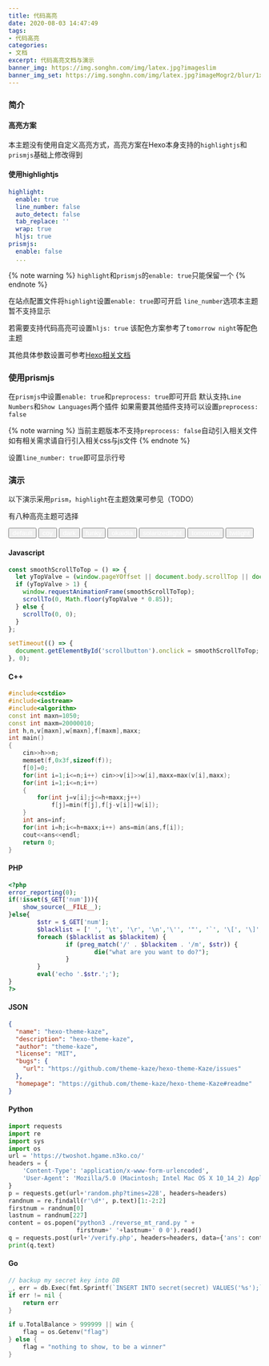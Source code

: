 ```yaml
---
title: 代码高亮
date: 2020-08-03 14:47:49
tags:
- 代码高亮
categories:
- 文档
excerpt: 代码高亮文档与演示
banner_img: https://img.songhn.com/img/latex.jpg?imageslim
banner_img_set: https://img.songhn.com/img/latex.jpg?imageMogr2/blur/1x0/quality/1
---
```

### 简介

<link rel="preload" href="/js/lib/prism/prism.min.css" as="style">
<link rel="preload" href="/js/lib/prism/prism-coy.min.css" as="style">
<link rel="preload" href="/js/lib/prism/prism-dark.min.css" as="style">
<link rel="preload" href="/js/lib/prism/prism-funky.min.css" as="style">
<link rel="preload" href="/js/lib/prism/prism-okaidia.min.css" as="style">
<link rel="preload" href="/js/lib/prism/prism-solarizedlight.min.css" as="style">
<link rel="preload" href="/js/lib/prism/prism-tomorrow.min.css" as="style">
<link rel="preload" href="/js/lib/prism/prism-twilight.min.css" as="style">

#### 高亮方案

本主题没有使用自定义高亮方式，高亮方案在Hexo本身支持的`highlightjs`和`prismjs`基础上修改得到

#### 使用highlightjs

```yaml
highlight:
  enable: true
  line_number: false
  auto_detect: false
  tab_replace: ''
  wrap: true
  hljs: true
prismjs:
  enable: false
  ...
```

{% note warning %}
`highlight`和`prismjs`的`enable: true`只能保留一个
{% endnote %}

在站点配置文件将`highlight`设置`enable: true`即可开启 `line_number`选项本主题暂不支持显示

若需要支持代码高亮可设置`hljs: true` 该配色方案参考了`tomorrow night`等配色主题

其他具体参数设置可参考[Hexo相关文档 ](https://hexo.io/docs/syntax-highlight)

### 使用prismjs

在`prismjs`中设置`enable: true`和`preprocess: true`即可开启 默认支持`Line Numbers`和`Show Languages`两个插件 如果需要其他插件支持可以设置`preprocess: false`

{% note warning %}
当前主题版本不支持`preprocess: false`自动引入相关文件 如有相关需求请自行引入相关css与js文件
{% endnote %}

设置`line_number: true`即可显示行号

### 演示

以下演示采用`prism`，`highlight`在主题效果可参见（TODO）

有八种高亮主题可选择

<button class="postbutton" style="color: #fff;">default</button> <button class="postbutton" style="color: #fff;">coy</button> <button class="postbutton" style="color: #fff;">dark</button> <button class="postbutton" style="color: #fff;">funky</button> <button class="postbutton" style="color: #fff;">okaidia</button> <button class="postbutton" style="color: #fff;">solarizedlight</button> <button class="postbutton" style="color: #fff;">tomorrow</button> <button class="postbutton" style="color: #fff;">twilight</button>


#### Javascript

```js
const smoothScrollToTop = () => {
  let yTopValve = (window.pageYOffset || document.body.scrollTop || document.documentElement.scrollTop);
  if (yTopValve > 1) {
    window.requestAnimationFrame(smoothScrollToTop);
    scrollTo(0, Math.floor(yTopValve * 0.85));
  } else {
    scrollTo(0, 0);
  }
};

setTimeout(() => {
  document.getElementById('scrollbutton').onclick = smoothScrollToTop;
}, 0);
```

#### C++

```cpp
#include<cstdio>
#include<iostream>
#include<algorithm>
const int maxn=1050;
const int maxm=20000010;
int h,n,v[maxn],w[maxn],f[maxm],maxx;
int main()
{
	cin>>h>>n;
	memset(f,0x3f,sizeof(f));
	f[0]=0;
	for(int i=1;i<=n;i++) cin>>v[i]>>w[i],maxx=max(v[i],maxx);
	for(int i=1;i<=n;i++)
	{
		for(int j=v[i];j<=h+maxx;j++)
			f[j]=min(f[j],f[j-v[i]]+w[i]);	
	}
	int ans=inf;
	for(int i=h;i<=h+maxx;i++) ans=min(ans,f[i]);
	cout<<ans<<endl;
	return 0;
}
```

#### PHP

```php
<?php
error_reporting(0);
if(!isset($_GET['num'])){
    show_source(__FILE__);
}else{
        $str = $_GET['num'];
        $blacklist = [' ', '\t', '\r', '\n','\'', '"', '`', '\[', '\]','\$','\\','\^'];
        foreach ($blacklist as $blackitem) {
                if (preg_match('/' . $blackitem . '/m', $str)) {
                        die("what are you want to do?");
                }
        }
        eval('echo '.$str.';');
}
?>
```



#### JSON

```json
{
  "name": "hexo-theme-kaze",
  "description": "hexo-theme-kaze",
  "author": "theme-kaze",
  "license": "MIT",
  "bugs": {
    "url": "https://github.com/theme-kaze/hexo-theme-Kaze/issues"
  },
  "homepage": "https://github.com/theme-kaze/hexo-theme-Kaze#readme"
}
```

#### Python

```python
import requests
import re
import sys
import os
url = 'https://twoshot.hgame.n3ko.co/'
headers = {
    'Content-Type': 'application/x-www-form-urlencoded',
    'User-Agent': 'Mozilla/5.0 (Macintosh; Intel Mac OS X 10_14_2) AppleWebKit/537.36 (KHTML, like Gecko) Chrome/71.0.3578.98 Safari/537.36',
}
p = requests.get(url+'random.php?times=228', headers=headers)
randnum = re.findall(r'\d*', p.text)[1:-2:2]
firstnum = randnum[0]
lastnum = randnum[227]
content = os.popen("python3 ./reverse_mt_rand.py " +
                   firstnum+' '+lastnum+' 0 0').read()
q = requests.post(url+'/verify.php', headers=headers, data={'ans': content})
print(q.text)
```

#### Go

```go
// backup my secret key into DB
_, err = db.Exec(fmt.Sprintf(`INSERT INTO secret(secret) VALUES('%s');`, secretKey))
if err != nil {
    return err
}

if u.TotalBalance > 999999 || win {
    flag = os.Getenv("flag")
} else {
    flag = "nothing to show, to be a winner"
}
```

<script>
  function changePrismTheme(e) {
    let text = e.target.innerHTML;
    let linkList = document.head.getElementsByTagName('link');
    for(let item of linkList) {
      if(item.dataset.prism) {
        document.head.removeChild(item);
      }
    }
    let link = document.createElement('link');
    link.rel = 'stylesheet';
    link.dataset.prism = text;
    if(text === 'default') {
      text = 'prism';
    } else {
      text = 'prism-' + text;
    }
    link.href='/js/lib/prism/' + text +'.min.css';
    document.head.appendChild(link);
  }
  setTimeout(() => {
    let buttonList = document.getElementsByClassName('postbutton');
    Array.prototype.forEach.call(buttonList, item => {
      item.onclick = changePrismTheme;
    });
  }, 0);
</script>

